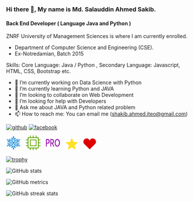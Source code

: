 ### Hi there 👋, My name is Md. Salauddin Ahmed Sakib.
#### Back End Developer ( Language Java and Python )
ZNRF University of Management Sciences is where I am currently enrolled.
- Department of Computer Science and Engineering (CSE).
- Ex-Notredamian, Batch 2015

Skills: Core Language: Java / Python , Secondary Language: Javascript, HTML, CSS, Bootstrap etc.  

- 🔭 I’m currently working on Data Science with Python 
- 🌱 I’m currently learning Python and JAVA 
- 👯 I’m looking to collaborate on Web Development 
- 🤔 I’m looking for help with Developers 
- 💬 Ask me about JAVA and Python related problem 
- 📫 How to reach me: You can email me (shakib.ahmed.iteo@gmail.com) 


[<img src='https://cdn.jsdelivr.net/npm/simple-icons@3.0.1/icons/github.svg' alt='github' height='40'>](https://github.com/Sakib99-cyber)  [<img src='https://cdn.jsdelivr.net/npm/simple-icons@3.0.1/icons/facebook.svg' alt='facebook' height='40'>](https://www.facebook.com/engrshakib614)  

<a href='https://archiveprogram.github.com/'><img src='https://raw.githubusercontent.com/acervenky/animated-github-badges/master/assets/acbadge.gif' width='40' height='40'></a> <a href='https://docs.github.com/en/developers'><img src='https://raw.githubusercontent.com/acervenky/animated-github-badges/master/assets/devbadge.gif' width='40' height='40'></a> <a href='https://github.com/pricing'><img src='https://raw.githubusercontent.com/acervenky/animated-github-badges/master/assets/pro.gif' width='40' height='40'></a> <a href='https://stars.github.com/'><img src='https://raw.githubusercontent.com/acervenky/animated-github-badges/master/assets/starbadge.gif' width='35' height='35'></a> <a href='https://docs.github.com/en/github/supporting-the-open-source-community-with-github-sponsors'><img src='https://raw.githubusercontent.com/acervenky/animated-github-badges/master/assets/sponsorbadge.gif' width='35' height='35'></a> 

[![trophy](https://github-profile-trophy.vercel.app/?username=Sakib99-cyber)](https://github.com/ryo-ma/github-profile-trophy)

![GitHub stats](https://github-readme-stats.vercel.app/api?username=Sakib99-cyber&show_icons=true)  

![GitHub metrics](https://metrics.lecoq.io/Sakib99-cyber)  

![GitHub streak stats](https://streak-stats.demolab.com/?user=Sakib99-cyber)  

